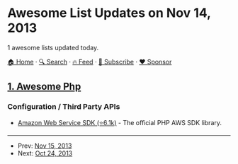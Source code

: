 # Awesome List Updates on Nov 14, 2013

1 awesome lists updated today.

[🏠 Home](/README.md) · [🔍 Search](https://www.trackawesomelist.com/search/) · [🔥 Feed](https://www.trackawesomelist.com/rss.xml) · [📮 Subscribe](https://trackawesomelist.us17.list-manage.com/subscribe?u=d2f0117aa829c83a63ec63c2f&id=36a103854c) · [❤️  Sponsor](https://github.com/sponsors/theowenyoung)



## [1. Awesome Php](/content/ziadoz/awesome-php/README.md)

### Configuration / Third Party APIs

*   [Amazon Web Service SDK (⭐6.1k)](https://github.com/aws/aws-sdk-php) - The official PHP AWS SDK library.

---

- Prev: [Nov 15, 2013](/content/2013/11/15/README.md)
- Next: [Oct 24, 2013](/content/2013/10/24/README.md)